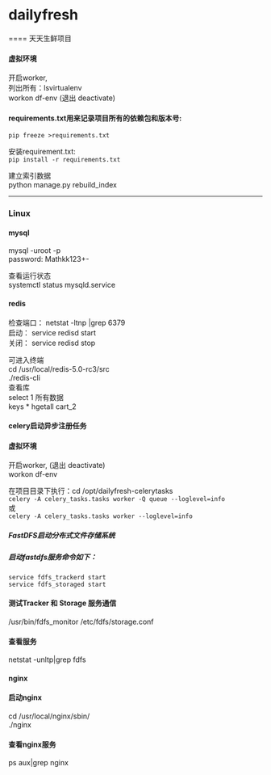 # dailyfresh
====
天天生鲜项目


#### 虚拟环境   
开启worker,         
列出所有：lsvirtualenv    
workon df-env (退出 deactivate)     

#### requirements.txt用来记录项目所有的依赖包和版本号:     
```pip freeze >requirements.txt```    

安装requirement.txt:    
```pip install -r requirements.txt```  


建立索引数据  
python manage.py rebuild_index

----
### Linux    
#### mysql    
mysql -uroot -p     
password: Mathkk123+-      

查看运行状态     
systemctl status mysqld.service     


#### redis    
检查端口： netstat -ltnp |grep 6379    
启动：  service redisd start      
关闭：  service redisd stop      

可进入终端    
cd /usr/local/redis-5.0-rc3/src    
./redis-cli    
查看库  
select 1
所有数据   
keys * hgetall cart_2    



#### celery启动异步注册任务
#### 虚拟环境   
开启worker,     (退出 deactivate)     
workon df-env    

在项目目录下执行：cd /opt/dailyfresh-celerytasks    
```celery -A celery_tasks.tasks worker -Q queue --loglevel=info```     
或     
```celery -A celery_tasks.tasks worker --loglevel=info ```    


##### FastDFS启动分布式文件存储系统
##### 启动fastdfs服务命令如下：   
```service fdfs_trackerd start```   
```service fdfs_storaged start```   

#### 测试Tracker 和 Storage 服务通信       
/usr/bin/fdfs_monitor /etc/fdfs/storage.conf     

#### 查看服务    
netstat -unltp|grep fdfs     


#### nginx   
#### 启动nginx   
cd /usr/local/nginx/sbin/   
./nginx   

#### 查看nginx服务   
ps aux|grep nginx    

